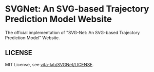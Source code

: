 # SVGNet: An SVG-based Trajectory Prediction Model Website

The official implementation of "SVG-Net: An SVG-based Trajectory Prediction Model" Website. 

## LICENSE

MIT License, see [vita-lab/SVGNet/LICENSE](https://github.com/vita-epfl/SVGNet/blob/main/LICENSE).


